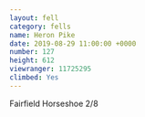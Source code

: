 ```yaml
---
layout: fell
category: fells
name: Heron Pike
date: 2019-08-29 11:00:00 +0000
number: 127
height: 612
viewranger: 11725295
climbed: Yes
---
```


Fairfield Horseshoe 2/8

